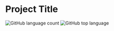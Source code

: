 # Project Title

![GitHub language count](https://img.shields.io/github/languages/count/your-username/your-repo)
![GitHub top language](https://img.shields.io/github/languages/top/your-username/your-repo)



